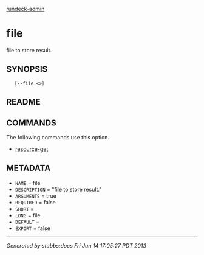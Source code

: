 [rundeck-admin](../../index.html)

# file

file to store result.

## SYNOPSIS

       [--file <>]

## README



## COMMANDS

The following commands use this option.

* [resource-get](../../commands/resource-get/index.html)

## METADATA

* `NAME` = file
* `DESCRIPTION` = "file to store result."
* `ARGUMENTS` = true
* `REQUIRED` = false
* `SHORT` = 
* `LONG` = file
* `DEFAULT` = 
* `EXPORT` = false

----

*Generated by stubbs:docs Fri Jun 14 17:05:27 PDT 2013*

